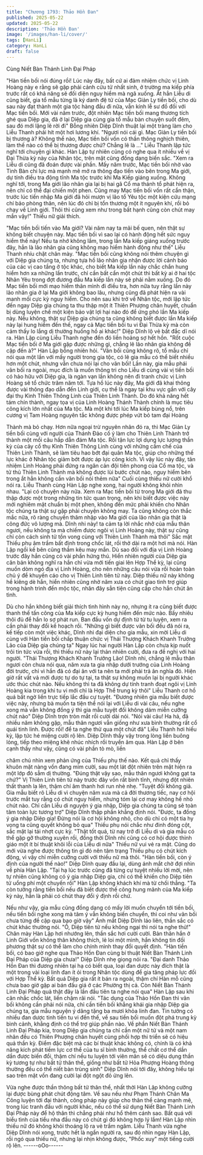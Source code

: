 ```yaml
---
title: "Chương 1793: Thảo Hồn Đan"
published: 2025-05-22
updated: 2025-05-22
description: 'Thảo Hồn Đan'
image: '/images/han-li/cover/'
tags: [HanLi]
category: HanLi
draft: false
---
```


Cùng Niết Bàn Thánh Linh Đại
Pháp

"Hàn tiền bối nói đúng rồi! Lúc này đây, bất cứ ai đảm nhiệm chức
vị Linh Hoàng này e rằng sẽ gặp phải cảnh cửu tử nhất sinh, ở
trường ma kiếp phía trước rất có khả năng sẽ đối diện nguy hiểm
mà ngã xuống. Ắt hẳn Liễu di cũng biết, gia tổ mẫu từng là ký
danh đệ tử của Mạc Giản Ly tiền bối, cho dù sau này đạt thành
một gia tộc hàng đầu đi nữa, vẫn kính lễ sư đồ đối với Mạc tiền
bối. Mới vài năm trước, đột nhiên Mạc tiền bối mang thương tích
ghé qua Diệp gia, đã ở lại Diệp gia cùng gia tổ mẫu bàn chuyện
suốt đêm, sau đó mới lặng lẽ rời đi" Bỗng nhiên Diệp Dĩnh thuật
lại một tràng làm cho Liễu Thanh phải hít một hơi lương khí.
"Ngươi nói cái gì. Mạc Giản Ly tiền bối bị thương à? Không thể
nào, Mạc tiền bối vốn có thần thông nghịch thiên, làm thế nào có
thể bị thương được chứ? Chẳng lẽ là …" Liễu Thanh lập tức nghĩ
tới chuyện gì khác.
Hàn Lập tự nhiên cũng có nghe qua ít nhiều về vị Đại Thừa kỳ
này của Nhân tộc, trên mặt cũng đồng dạng biến sắc.
"Xem ra Liễu di cũng đã đoán được vài phần. Mấy năm trước,
Mạc tiền bối nhờ vào Tinh Bàn chi lực mà mạnh mẽ mở ra thông
đạo tiến vào bên trong Ma giới, dự tính điều tra động tĩnh Ma tộc
trước khi Ma Kiếp giáng xuống. Không nghĩ tới, trong Ma giới lão
nhân gia lại bị hai gã Cổ ma thánh tổ phát hiện ra, nên chỉ có thể
đại chiến một phen. Cũng may Mạc tiền bối vốn rất cẩn thận,
trước lúc tiến nhập Ma giới đã hỏi mượn vị lão tổ Yêu tộc một kiện
cứu mạng chí bảo phòng thân, nên lúc đó chỉ bị tổn thương một ít
nguyên khí, rồi bỏ chạy về Linh giới. Thôi thì cũng xem như trong
bất hạnh cũng còn chút may mắn vậy!" Thiếu nữ giải thích.

"Mạc tiền bối tiến vào Ma giới? Vài năm nay ta mãi bế quen, nên
thật sự không biết chuyện này. Mạc tiền bối vì sao lại có hành
động hết sức nguy hiểm thế này! Nếu ta nhớ không lầm, trong lần
Ma kiếp giáng xuống trước đây, hẳn là lão nhân gia cũng không
mạo hiểm hành động như thế" Liễu Thanh nhíu chặt chân mày.
"Mạc tiền bối cũng không nói thêm chuyện gì với Diệp gia chúng
ta, nhưng tựa hồ lão nhân gia nhận được lời cảnh báo của các vị
cao tầng ở tộc khác, cho biết Ma kiếp lần này chắc chắn hung
hiểm hơn xa những lần trước, chỉ cần bất cẩn một chút thì bất kỳ
ai ở hai tộc Nhân Yêu trong đợt đương đầu Ma kiếp lần này sẽ
phải nằm xuống. Do đó Mạc tiền bối mới mạo hiểm thân mình đi
điều tra, hơn nữa tuy rằng lần này lão nhân gia ở lại Ma giới
không bao lâu, nhưng cũng đã phát hiện ra vài manh mối cực kỳ
nguy hiểm. Cho nên sau khi trở về Nhân tộc, mới lập tức đến
ngay Diệp gia chúng ta thu thập một ít Thiên Phượng chân huyết,
chuẩn bị dùng luyện chế một kiện bảo vật lợi hại nào đó để ứng
phó lần Ma kiếp này. Nếu không, thật sự Diệp gia chúng ta cũng
không biết được lần Ma kiếp này lại hung hiểm đến thế, ngay cả
Mạc tiền bối tu vi Đại Thừa kỳ mà còn cảm thấy lo lắng dị thường
huống hồ ai khác!" Diệp Dĩnh lộ vẻ bất đắc dĩ nói ra.
Hàn Lập cùng Liễu Thanh nghe đến đó liền hoảng sợ hết hồn.
"Rốt cuộc Mạc tiền bối ở Ma giới gặp được những gì, chẳng lẽ lão
nhân gia không đề cập đến à?" Hàn Lập bỗng nhiên hỏi.
"Vãn bối cũng không rõ, tổ mẫu chỉ nói qua một lần với mấy người
trong gia tộc, có lẽ gia mẫu có thể biết nhiều hơn một chút, nhưng
vẫn chưa nói lại cho vãn bối! Lần này, gia mẫu phái vãn bối ra
ngoài, mục đích là muốn thông tri cho Liễu di cùng vài vị tiền bối
có hảo hữu với Diệp gia, là ngàn vạn lần không nên đi tranh chức
vị Linh Hoàng sẽ tổ chức trăm năm tới. Tựa hồ lúc này đây, Ma
giới đã khai thông được vài thông đạo dẫn đến Linh giới, cụ thể là
ngay tại khu vực gần với cây đại thụ Kình Thiên Thông Linh của
Thiên Linh Thành. Do đó khả năng hết tám chín thành, ngay tọa vị
của Linh Hoàng Thánh Thành chính là mục tiêu công kích lớn
nhất của Ma tộc. Mà một khi tới lúc Ma kiếp bùng nổ, trên cương
vị Tam Hoàng nguyên tắc không được phép vứt bỏ tam đại Hoàng

Thành mà bỏ chạy. Hơn nữa ngoại trừ nguyên nhân đó ra, thì Mạc
Giản Ly tiền bối cùng với người của Thánh Đảo cố ý làm cho
Thiên Linh Thành trở thành một mồi câu hấp dẫn đám Ma tộc. Rồi
tận lực lợi dụng lực lượng thần kỳ của cây cổ thụ Kình Thiên
Thông Linh cùng với những cấm chế của Thiên Linh Thành, sẽ
làm tiêu hao bớt đại quân Ma tộc, giúp cho những thế lực khác ở
Nhân tộc giảm bớt được áp lực công kích. Vì vậy lúc này đây, tân
nhiệm Linh Hoàng phải đứng ra ngăn cản đội tiên phong của Cổ
ma tộc, và tử thủ Thiên Linh Thành mà không được lùi bước chút
nào, nguy hiểm bên trong ắt hẳn không cần vãn bối nói thêm nữa"
Cuối cùng thiếu nữ cười khổ nói ra.
Liễu Thanh cùng Hàn Lập nghe xong, hai người không khỏi nhìn
nhau.
"Lại có chuyện này nữa. Xem ra Mạc tiền bối từ trong Ma giới đã
thu thập được một trong những tin tức quan trọng, nên khi biết
được việc này mới nghiêm mật chuẩn bị một phen, không đến
mức phải khiến cho Nhân tộc chúng ta thật sự gặp phải chuyện
không may. Ta cũng không còn thắc mắc nữa, rõ ràng chuyến
thâm nhập vào Ma giới của lão nhân gia thật là công đức vô lượng
mà. Dĩnh nhi này! ta cảm tạ lời nhắc nhở của mẫu thân ngươi, nếu
không ta mà chiếm được ngôi vị Linh Hoàng này, thật sự cũng chỉ
còn cách sinh tử tồn vong cùng với Thiên Linh Thành mà thôi"
Sắc mặt Thiếu phụ âm trầm bất định trong chốc lát, rồi thở dài ra
một hơi mà nói.
Hàn Lập ngồi kế bên cũng thầm kêu may mắn.
Dù sao đối với địa vị Linh Hoàng trước đây hắn cũng có vài phần
hứng thú.
Hiển nhiên người của Diệp gia căn bản không nghĩ ra hắn chỉ vừa
mới tiến giai lên Hợp Thể kỳ, lại cũng muốn dòm ngó địa vị Linh
Hoàng, cho nên những câu nói vừa rồi hoàn toàn chủ ý để
khuyến cáo cho vị Thiên Linh tiên tử này.
Diệp thiếu nữ này không hề kiêng dè hắn, hiển nhiên cũng nhờ
năm xưa có chút giao tình trợ giúp trong hành trình đến mộc tộc,
nhân đây sẳn tiện cũng cấp cho hắn chút ân tình.

Dù cho hắn không biết giải thích tình hình này nọ, nhưng ít ra
cũng biết được thanh thế tấn công của Ma kiếp cực kỳ hung hiểm
đến mức nào.
Bấy nhiêu thôi đủ để hắn lo sợ phát run.
Ban đầu vốn dự định từ từ tu luyện, xem ra cần phải thay đổi kế
hoạch rồi.
"Những gì biết được vãn bối đều đã nói ra, kế tiếp còn một việc
khác, Dĩnh nhi đại diện cho gia mẫu, xin mời Liễu di cùng với Hàn
tiền bối chấp thuận chức vị Thái Thượng Khách Khanh Trưởng
Lão của Diệp gia chúng ta" Ngay lúc hai người Hàn Lập còn chưa
kịp nuốt trôi tin tức vừa rồi, thì thiếu nữ này lại thản nhiên cười,
đưa ra đề nghị với hai người.
"Thái Thượng Khách Khanh Trưởng Lão! Dĩnh nhi, chẳng lẽ mẫu
thân ngươi còn chưa nói qua, năm xưa ta gia nhập dưới trướng
của Linh Hoàng đời trước, chỉ vì hắn đã có đại ân với ta nên ta
mới phải trả ân nghĩa đó. Hiện giờ rất vất vả mới được tự do tự tại,
ta thật sự không muốn lại bị người khác ước thúc chút nào. Nếu
không thì ta đã không dự tính tranh đoạt ngôi vị Linh Hoàng kia
trong khi tu vi mới chỉ là Hợp Thể trung kỳ thôi" Liễu Thanh cơ hồ
quá bất ngờ liền trực tiếp lắc đầu cự tuyệt.
"Đương nhiên gia mẫu biết được việc này, nhưng bà muốn ta tiện
thể nói lại với Liễu di vài câu, nếu nghe xong mà vẫn không đồng
ý thì gia mẫu tuyệt đối không dám miễn cưỡng chút nào" Diệp
Dĩnh trợn tròn mắt rồi cười dài nói.
"Nói vài câu! Ha hả, đã nhiều năm không gặp, mẫu thân ngươi
vẫn giống như xưa bình thường rất cổ quái tinh linh. Được rồi! để
ta nghe thử qua một chút đã" Liễu Thanh hơi hiếu kỳ, lập tức hé
miệng cười rộ lên.
Diệp Dĩnh thấy vậy trong lòng liền buông lỏng, tiếp theo miệng
khẽ nhúc nhích rồi truyền âm qua.
Hàn Lập ở bên cạnh thấy như vậy, cũng có vài phần tò mò, liền

chăm chú nhìn xem phản ứng của Thiếu phụ thế nào.
Kết quả chỉ thấy khuôn mặt nàng vốn đang mỉm cười, sau một lát
đột nhiên trên mặt hiện ra một lớp đỏ sẫm dị thường.
"Đúng thật vậy sao, mẫu thân ngươi không gạt ta chứ?" Vị Thiên
Linh tiên tử này trước đây vốn rất bình tĩnh, nhưng đột nhiên thất
thanh la lên, thậm chí âm thanh hơi run nhè nhẹ.
"Tuyệt đối không giả. Gia mẫu biết rõ Liễu di vì chuyện năm xưa
mà cả đời thương tiếc, nay cơ hội trước mắt tuy rằng có chút nguy
hiểm, nhưng tóm lại cơ may không hề nhỏ chút nào. Chỉ cần Liễu
di nguyện ý gia nhập, Diệp gia chúng ta cũng sẽ toàn tâm toàn lực
tương trợ" Diệp Dĩnh thập phần khẳng định nói.
"Được, ta đồng ý gia nhập Diệp gia! Đừng nói là cơ hội không
nhỏ, cho dù chỉ có một tia hy vọng ta cũng quyết không bỏ qua"
Thiếu phụ nói chắc như đinh đóng cột, sắc mặt lại tái nhợt cực kỳ.
"Thật tốt quá, từ nay trở đi Liễu di và gia mẫu có thể gặp gỡ
thường xuyên rồi, đồng thời Dĩnh nhi cũng có cơ hội được thỉnh
giáo một ít bí thuật khôi lỗi của Liễu di nữa" Thiếu nữ vui vẻ ra
mặt.
Cũng do mới vừa nghe được thông tin gì đó nên tâm trạng Thiếu
phụ có chút kích động, vì vậy chỉ miễn cưỡng cười với thiếu nữ
mà thôi.
"Hàn tiền bối, còn ý định của người thế nào!"
Diệp Dĩnh quay đầu lại, dùng ánh mắt chờ đợi nhìn về phía Hàn
Lập.
"Tại hạ lúc trước cũng đã từng cự tuyệt nhiều lời mời, nên tự
nhiên cũng không có ý gia nhập Diệp gia, chỉ có thể khiến cho
Diệp tiên tử uổng phí một chuyến rồi" Hàn Lập không khách khí
mà từ chối thẳng.
"Ta còn tưởng rằng tiền bối nếu đã biết được thế công hung mãnh
của Ma kiếp kỳ này, hẳn là phải có chút thay đổi ý định rồi chứ.

Nếu như vậy, gia mẫu cũng đồng dạng có mấy lời muốn chuyển
tới tiền bối, nếu tiền bối nghe xong mà tâm ý vẫn không biến
chuyển, thì coi như vãn bối chưa từng đề cập qua bao giờ vậy"
Ánh mắt Diệp Dĩnh láo liên, thần sắc có chút khác thường nói.
"Ồ, Diệp tiên tử nếu không ngại thì nói ta nghe thử!" Chân mày
Hàn Lập hơi nhướng lên, thần sắc hơi cười cười.
Bản thân hắn ở Linh Giới vốn không thân không thích, lẻ loi một
mình, hắn không tin đối phương thật sự có thể làm cho chính
mình thay đổi quyết định.
"Hàn tiền bối, có bao giờ nghe qua Thảo Hồn Đan cùng bí thuật
Niết Bàn Thánh Linh Đại Pháp của Diệp gia chưa!" Diệp Dĩnh nhẹ
giọng nói ra.
"Đại danh Thảo Hồn Đan thì đương nhiên tại hạ có biết qua, loại
đan dược này đích thật là một trong vài loại linh đan ít ỏi trong
Nhân tộc dùng để gia tăng pháp lực đối với Hợp Thể kỳ. Bất quá
Diệp gia rất ít bán ra ngoài, thậm chí Hàn mỗ cũng chưa bao giờ
gặp ai bán đấu giá ở các Phường thị cả. Còn Niết Bàn Thánh Linh
Đại Pháp quả thật đây là lần đầu tiên ta nghe nói qua" Hàn Lập
sau khi cân nhắc chốc lát, liền chậm rãi nói.
"Tác dụng của Thảo Hồn Đan thì vãn bối không cần phải nói nữa,
chỉ cần tiền bối khẳng khái gia nhập Diệp gia chúng ta, gia mẫu
nguyện ý dâng tặng ba mươi khỏa linh đan. Tin tưởng có nhiều
đan dược tinh tiến tu vi đến thế, về sau tiền bối muốn đột phá
trung kỳ bình cảnh, khẳng định có thể trợ giúp phần nào. Về phần
Niết Bàn Thánh Linh Đại Pháp kia, trong Diệp gia chúng ta chỉ
cần một nữ tử và một nam nhân đều có Thiên Phượng chân huyết
cùng phối hợp thi triển sẽ có hiệu quả thần kỳ. Điểm đặc biệt mà
các bí thuật khác không có, chính là có khả năng kích phát tiềm
lực cơ thể của tu sĩ bình thường, thể chất cơ thể dần dần được
biến đổi, thậm chí nếu tu luyện tới viên mãn sẽ có diệu dụng thần
kỳ tương tự như bất tử thân thể, giống như bất tử Hỏa Phượng
Hoàng thông thường đều có thể niết bàn trùng sinh" Diệp Dĩnh nói
tới đây, không hiểu tại sao trên mặt vốn đang cười lại đột ngột đỏ
ửng lên.

Vừa nghe được thần thông bất tử thân thể, nhất thời Hàn Lập
không cưỡng lại được bùng phát chút động tâm.
Về sau nếu như Phạm Thánh Chân Ma Công luyện tới đại thành,
công pháp này giúp cho thân thể càng mạnh mẽ, trong lúc tranh
đấu với người khác, nếu có thể sử dụng Niết Bàn Thánh Linh Đại
Pháp này để hộ thân thì chẳng phải như hổ thêm cánh sao.
Bất quá với biểu tình của tiểu nha đầu này có chút gì đó không
hợp lý lắm!
Hàn Lập nhìn thiếu nữ đó không khỏi thoáng lộ ra vẻ trầm ngâm.
Liễu Thanh vừa nghe Diệp Dĩnh nói xong, trước hết là ngẩn
người ra, sau đó nhìn ngay Hàn Lập, rồi ngó qua thiếu nữ, nhưng
lại nhịn không được, "Phốc xuy" một tiếng cười rộ lên.
------oOo------
